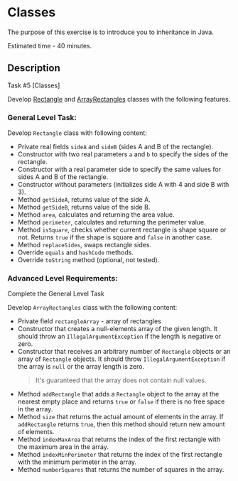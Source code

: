 # Classes

The purpose of this exercise is to introduce you to inheritance in Java.

Estimated time - 40 minutes.

## Description

Task #5 [Classes]

Develop [Rectangle](src/main/java/com/epam/rd/qa/classes/Rectangle.java) and [ArrayRectangles](src/main/java/com/epam/rd/qa/classes/ArrayRectangles.java) classes with the following features.
 
### General Level Task:

Develop `Rectangle` class with following content:
- Private real fields `sideA` and `sideB` (sides А and В of the rectangle). 
- Constructor with two real parameters `a` and `b` to specify the sides of the rectangle. 
- Constructor with a real parameter side to specify the same values for sides A and B of the rectangle.
- Constructor without parameters (initializes side A with 4 and side B with 3). 
- Method `getSideA`, returns value of the side А.
- Method `getSideВ`, returns value of the side В.
- Method `area`, calculates and returning the area value.
- Method `perimeter`, calculates and returning the perimeter value.
- Method `isSquare`, checks whether current rectangle is shape square or not. Returns `true` if the shape is square and `false` in another case.
- Method `replaceSides`, swaps rectangle sides. 
- Override `equals` and `hashCode` methods.
- Override `toString` method (optional, not tested).

### Advanced Level Requirements:

Complete the General Level Task

Develop `ArrayRectangles` class with the following content:

- Private field `rectangleArray` - array of rectangles
- Constructor that creates a null-elements array of the given length. 
  It should throw an `IllegalArgumentException` if the length is negative or zero. 
- Constructor that receives an arbitrary number of `Rectangle` objects 
  or an array of `Rectangle` objects. It should throw `IllegalArgumentException` 
  if the array is `null` or the array length is zero.
  > It's guaranteed that the array does not contain null values. 
- Method `addRectangle` that adds a `Rectangle` object to the array at the nearest empty place and returns `true` or `false` if there is no free space in the array.
- Method `size` that returns the actual amount of elements in the array. 
  If `addRectangle` returns `true`, then this method should return new amount of elements. 
- Method `indexMaxArea` that returns the index of the first rectangle with the maximum area in the array.
- Method `indexMinPerimeter` that returns the index of the first rectangle with the minimum perimeter in the array.
- Method `numberSquares` that returns the number of squares in the array. 

